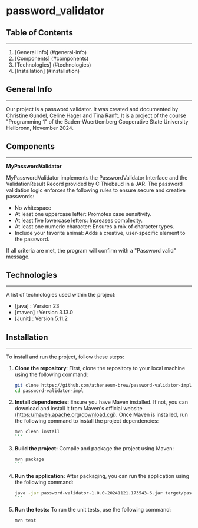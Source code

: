 # password_validator

## Table of Contents

---

1. [General Info] (#general-info)
2. [Components] (#components)
3. [Technologies] (#technologies)
4. [Installation] (#installation)

## General Info

---

Our project is a password validator. It was created and documented by Christine Gundel, Celine Hager and Tina Ranft. It is a project of the course "Programming 1" of the Baden-Wuerttemberg Cooperative State University Heilbronn, November 2024.

## Components

---

**MyPasswordValidator**

MyPasswordValidator implements the PasswordValidator Interface and the ValidationResult Record provided by C Thiebaud in a JAR.
The password validation logic enforces the following rules to ensure secure and creative passwords:

- No whitespace
- At least one uppercase letter: Promotes case sensitivity.
- At least five lowercase letters: Increases complexity.
- At least one numeric character: Ensures a mix of character types.
- Include your favorite animal: Adds a creative, user-specific element to the password.

If all criteria are met, the program will confirm with a "Password valid" message.

## Technologies

---

A list of technologies used within the project:

- [java] : Version 23
- [maven] : Version 3.13.0
- [Junit] : Version 5.11.2


## Installation

---

To install and run the project, follow these steps:

1. **Clone the repository**:
   First, clone the repository to your local machine using the following command:

   ```sh
   git clone https://github.com/athenaeum-brew/password-validator-impl.git
   cd password-validator-impl

   ```

2. **Install dependencies:**
   Ensure you have Maven installed. If not, you can download and install it from Maven's official website (https://maven.apache.org/download.cgi). Once Maven is installed, run the following command to install the project dependencies:

    ````sh
    mvn clean install
    ```

3. **Build the project:**
Compile and package the project using Maven:

    ````sh
    mvn package
    ```

4. **Run the application:**
After packaging, you can run the application using the following command: 

   ````sh
   java -jar password-validator-1.0.0-20241121.173543-6.jar target/password_validator-1.0-SNAPSHOT.jar
   ```

5. **Run the tests:**
To run the unit tests, use the following command:

   ```sh
   mvn test
   ````
